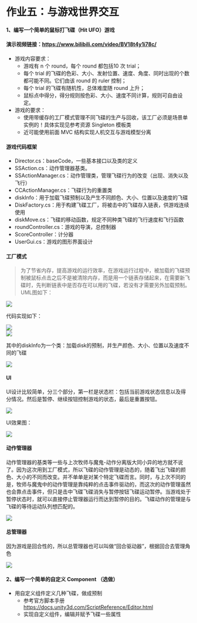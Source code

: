 # 作业五：与游戏世界交互
#### 1、编写一个简单的鼠标打飞碟（Hit UFO）游戏  
#### 演示视频链接：https://www.bilibili.com/video/BV18t4y1i78c/
- 游戏内容要求：   
   - 游戏有 n 个 round，每个 round 都包括10 次 trial；
   - 每个 trial 的飞碟的色彩、大小、发射位置、速度、角度、同时出现的个数都可能不同。它们由该 round 的 ruler 控制；
   - 每个 trial 的飞碟有随机性，总体难度随 round 上升；
   - 鼠标点中得分，得分规则按色彩、大小、速度不同计算，规则可自由设定。
- 游戏的要求： 
   - 使用带缓存的工厂模式管理不同飞碟的生产与回收，该工厂必须是场景单实例的！具体实现见参考资源 Singleton 模板类
   - 近可能使用前面 MVC 结构实现人机交互与游戏模型分离  
#### 游戏代码框架
- Director.cs：baseCode，一些基本接口以及类的定义  
- SSAction.cs：动作管理器基类。
- SSActionManager.cs：动作管理类，管理飞碟行为的改变（出现、消失以及飞行）  
- CCActionManager.cs：飞碟行为的重置类  
- diskInfo：用于加载飞碟预制以及产生不同颜色、大小、位置以及速度的飞碟  
- DiskFactory.cs：用于构建飞碟工厂，将被击中的飞碟存入链表，供游戏连续使用  
- diskMove.cs：飞碟的移动函数，规定不同种类飞碟的飞行速度和飞行函数  
- roundController.cs：游戏的导演，总控制器  
- ScoreController：计分器  
- UserGui.cs：游戏的图形界面设计  

#### 工厂模式  
> 为了节省内存，提高游戏的运行效率，在游戏运行过程中，被加载的飞碟预制被鼠标点击之后不是被清除内存，而是用一个链表存储起来，在需要新飞碟时，先判断链表中是否存在可以用的飞碟，若没有才需要另外加载预制。  
UML图如下：
  
![](images/uml.png)  
  
代码实现如下：  
  
![](images/fac.png)  
![](images/fac2.png)  

其中的diskInfo为一个类：加载disk的预制，并生产颜色、大小、位置以及速度不同的飞碟
  
![](images/fac3.png)  
  
#### UI
UI设计比较简单，分三个部分，第一栏是状态栏：包括当前游戏状态信息以及得分情况。然后是暂停、继续按钮控制游戏的状态，最后是重置按钮。  
  
![](images/UI.png)  
  
UI效果图：
  
![](images/UI2.png)  
  
#### 动作管理器  
动作管理器的基类等一些与上次牧师与魔鬼-动作分离版大同小异的地方就不说了。因为这次用到工厂模式，所以飞碟的动作管理是动态的，随着飞出飞碟的颜色、大小的不同而改变。并不单单是对某个特定飞碟而言。同时，与上次不同的是，牧师与魔鬼中的动作管理是靠纯粹的点击事件驱动的，而这次的动作管理虽然也会靠点击事件，但只是击中飞碟飞碟消失与暂停按钮飞碟运动暂停。当游戏处于暂停状态时，就可以直接停止管理器运行而达到暂停的目的。飞碟动作的管理是与飞碟的等待运动队列想匹配的。  
  
![](images/ac.png)  
  
#### 总管理器  
因为游戏是回合性的，所以总管理器也可以叫做“回合驱动器”，根据回合去管理角色  

![](images/ro.png)  
  

#### 2、编写一个简单的自定义 Component （选做）  
- 用自定义组件定义几种飞碟，做成预制 
   - 参考官方脚本手册 https://docs.unity3d.com/ScriptReference/Editor.html
   - 实现自定义组件，编辑并赋予飞碟一些属性